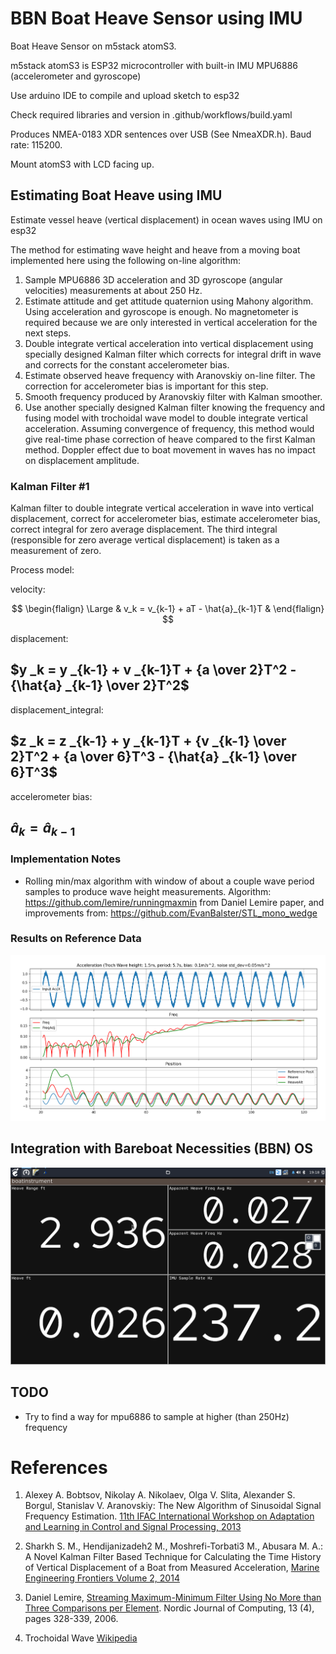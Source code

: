 # BBN Boat Heave Sensor using IMU

Boat Heave Sensor on m5stack atomS3.

m5stack atomS3 is ESP32 microcontroller with built-in IMU MPU6886 (accelerometer and gyroscope)

Use arduino IDE to compile and upload sketch to esp32

Check required libraries and version in .github/workflows/build.yaml

Produces NMEA-0183 XDR sentences over USB (See NmeaXDR.h). Baud rate: 115200.

Mount atomS3 with LCD facing up.

## Estimating Boat Heave using IMU
Estimate vessel heave (vertical displacement) in ocean waves using IMU on esp32

The method for estimating wave height and heave from a moving boat implemented here using the following on-line algorithm:

1. Sample MPU6886 3D acceleration and 3D gyroscope (angular velocities) measurements at about 250 Hz.
2. Estimate attitude and get attitude quaternion using Mahony algorithm. Using acceleration and gyroscope is enough. No magnetometer is required because we are only interested in vertical acceleration for the next steps.
3. Double integrate vertical acceleration into vertical displacement using specially designed Kalman filter which corrects for integral drift in wave and corrects for the constant accelerometer bias.
4. Estimate observed heave frequency with Aranovskiy on-line filter. The correction for accelerometer bias is important for this step.
5. Smooth frequency produced by Aranovskiy filter with Kalman smoother.
6. Use another specially designed Kalman filter knowing the frequency and fusing model with trochoidal wave model to double integrate vertical acceleration. Assuming convergence of frequency, this method would give real-time phase correction of heave compared to the first Kalman method. Doppler effect due to boat movement in waves has no impact on displacement amplitude.

### Kalman Filter #1

Kalman filter to double integrate vertical acceleration in wave
into vertical displacement, correct for accelerometer bias,
estimate accelerometer bias, correct integral for zero average displacement.
The third integral (responsible for zero average vertical displacement)
is taken as a measurement of zero.

Process model:

velocity:

$$
\begin{flalign}
\Large
& v_k = v_{k-1} + aT - \hat{a}_{k-1}T &
\end{flalign}
$$

displacement:

## $y _k = y _{k-1} + v _{k-1}T + {a \over 2}T^2 - {\hat{a} _{k-1} \over 2}T^2$

displacement_integral:

## $z _k = z _{k-1} + y _{k-1}T + {v _{k-1} \over 2}T^2 + {a \over 6}T^3 - {\hat{a} _{k-1} \over 6}T^3$

accelerometer bias:

## $\hat {a} _k = \hat {a} _{k-1}$


### Implementation Notes

* Rolling min/max algorithm with window of about a couple wave period samples to produce wave height measurements.
Algorithm:
https://github.com/lemire/runningmaxmin from Daniel Lemire paper, and improvements from: https://github.com/EvanBalster/STL_mono_wedge

### Results on Reference Data

![BBN Boat Heave Sensor Results](bbn_wave_freq_m5atomS3/tests/wave_results.png?raw=true "BBN Boat Heave Sensor Results")

## Integration with Bareboat Necessities (BBN) OS

![BBN Boat Heave Sensor Display](bbn_wave_freq_m5atomS3/tests/bbn_heave.png?raw=true "BBN Boat Heave Sensor Display")

## TODO

* Try to find a way for mpu6886 to sample at higher (than 250Hz) frequency

# References

1. Alexey A. Bobtsov, Nikolay A. Nikolaev, Olga V. Slita, Alexander S. Borgul, Stanislav V. Aranovskiy: The New Algorithm of Sinusoidal Signal Frequency Estimation. [11th IFAC International Workshop on
Adaptation and Learning in Control and Signal Processing, 2013](https://www.sciencedirect.com/science/article/pii/S1474667016329421)

2. Sharkh S. M., Hendijanizadeh2 M., Moshrefi-Torbati3 M., Abusara M. A.: A Novel Kalman Filter Based Technique for Calculating the Time History of Vertical Displacement of a Boat from Measured Acceleration, [Marine Engineering Frontiers Volume 2, 2014](https://www.researchgate.net/profile/Mehdi-Hendijanizadeh/publication/264713649_A_Novel_Kalman_Filter_Based_Technique_for_Calculating_the_Time_History_of_Vertical_Displacement_of_a_Boat_from_Measured_Acceleration/links/53ec88db0cf24f241f1584c5/A-Novel-Kalman-Filter-Based-Technique-for-Calculating-the-Time-History-of-Vertical-Displacement-of-a-Boat-from-Measured-Acceleration.pdf "Marine Engineering Frontiers Volume 2, 2014")

3. Daniel Lemire, [Streaming Maximum-Minimum Filter Using No More than 
Three Comparisons per Element](http://arxiv.org/abs/cs.DS/0610046). Nordic Journal of Computing, 13 (4), pages 328-339, 2006.

4. Trochoidal Wave [Wikipedia](https://en.wikipedia.org/wiki/Trochoidal_wave)

